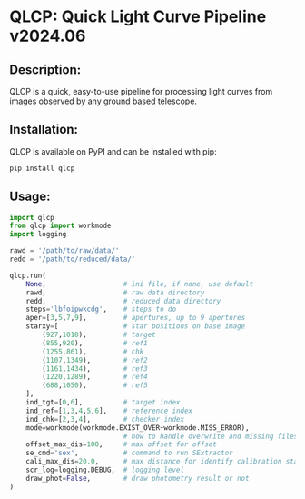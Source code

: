 # QLCP: Quick Light Curve Pipeline v2024.06

## Description:

QLCP is a quick, easy-to-use pipeline for processing light curves from images observed by any ground based telescope.

## Installation:

QLCP is available on PyPI and can be installed with pip:

```bash
pip install qlcp
```

## Usage:

```python
import qlcp
from qlcp import workmode
import logging

rawd = '/path/to/raw/data/'
redd = '/path/to/reduced/data/'

qlcp.run(
    None,                   # ini file, if none, use default
    rawd,                   # raw data directory
    redd,                   # reduced data directory
    steps='lbfoipwkcdg',    # steps to do
    aper=[3,5,7,9],         # apertures, up to 9 apertures
    starxy=[                # star positions on base image
        (927,1018),         # target
        (855,920),          # ref1
        (1255,861),         # chk
        (1107,1349),        # ref2
        (1161,1434),        # ref3
        (1220,1289),        # ref4
        (688,1050),         # ref5
    ],
    ind_tgt=[0,6],          # target index
    ind_ref=[1,3,4,5,6],    # reference index
    ind_chk=[2,3,4],        # checker index
    mode=workmode(workmode.EXIST_OVER+workmode.MISS_ERROR),
                            # how to handle overwrite and missing files
    offset_max_dis=100,     # max offset for offset
    se_cmd='sex',           # command to run SExtractor
    cali_max_dis=20.0,      # max distance for identify calibration stars
    scr_log=logging.DEBUG,  # logging level
    draw_phot=False,        # draw photometry result or not
)
```

